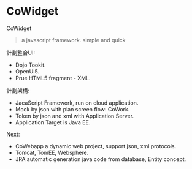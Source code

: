 # CoWidget
CoWidget
> a javascript framework.
> simple and quick
> 


計劃整合UI:
- Dojo Tookit.
- OpenUI5.
- Prue HTML5 fragment - XML.

計劃架構:
- JacaScript Framework, run on cloud application.
- Mock by json with plan screen flow: CoWork.
- Token by json and xml with Application Server.
- Application Target is Java EE.

Next:
- CoWebapp a dynamic web project, support json, xml protocols.
- Tomcat, TomEE, Websphere.
- JPA automatic generation java code from database, Entity concept.

